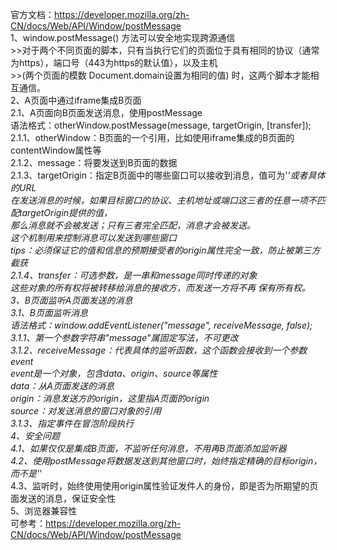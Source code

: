 官方文档：https://developer.mozilla.org/zh-CN/docs/Web/API/Window/postMessage  
1、window.postMessage() 方法可以安全地实现跨源通信  
    >>对于两个不同页面的脚本，只有当执行它们的页面位于具有相同的协议（通常为https），端口号（443为https的默认值），以及主机  
    >>(两个页面的模数 Document.domain设置为相同的值) 时，这两个脚本才能相互通信。  
2、A页面中通过iframe集成B页面  
    2.1、A页面向B页面发送消息，使用postMessage  
        语法格式：otherWindow.postMessage(message, targetOrigin, [transfer]);  
        2.1.1、otherWindow：B页面的一个引用，比如使用iframe集成的B页面的contentWindow属性等  
        2.1.2、message：将要发送到B页面的数据  
        2.1.3、targetOrigin：指定B页面中的哪些窗口可以接收到消息，值可为'*'或者具体的URL  
                在发送消息的时候，如果目标窗口的协议、主机地址或端口这三者的任意一项不匹配targetOrigin提供的值，  
                那么消息就不会被发送；只有三者完全匹配，消息才会被发送。  
                这个机制用来控制消息可以发送到哪些窗口  
               tips：必须保证它的值和信息的预期接受者的origin属性完全一致，防止被第三方截获  
        2.1.4、transfer：可选参数，是一串和message同时传递的对象  
                这些对象的所有权将被转移给消息的接收方，而发送一方将不再  保有所有权。  
3、B页面监听A页面发送的消息  
    3.1、B页面监听消息  
        语法格式：window.addEventListener("message", receiveMessage, false);  
        3.1.1、第一个参数字符串"message"属固定写法，不可更改  
        3.1.2、receiveMessage：代表具体的监听函数，这个函数会接收到一个参数event  
                event是一个对象，包含data、origin、source等属性  
                data：从A页面发送的消息  
                origin：消息发送方的origin，这里指A页面的origin  
                source：对发送消息的窗口对象的引用  
        3.1.3、指定事件在冒泡阶段执行  
4、安全问题  
    4.1、如果仅仅是集成B页面，不监听任何消息，不用再B页面添加监听器  
    4.2、使用postMessage将数据发送到其他窗口时，始终指定精确的目标origin，而不是'*'  
    4.3、监听时，始终使用使用origin属性验证发件人的身份，即是否为所期望的页面发送的消息，保证安全性  
5、浏览器兼容性  
    可参考：https://developer.mozilla.org/zh-CN/docs/Web/API/Window/postMessage